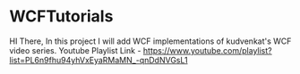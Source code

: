 # WCFTutorials
HI There, In this project I will add WCF implementations of kudvenkat's WCF video series.
Youtube Playlist Link - https://www.youtube.com/playlist?list=PL6n9fhu94yhVxEyaRMaMN_-qnDdNVGsL1
